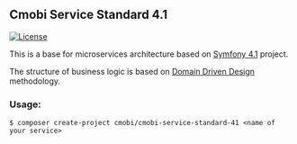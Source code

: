## Cmobi Service Standard 4.1 ##

[![License](https://poser.pugx.org/cmobi/cmobi-service-standard/license)](https://packagist.org/packages/cmobi/cmobi-service-standard)

This is a base for microservices architecture based on [Symfony 4.1](http://symfony.com/) project.

The structure of business logic is based on [Domain Driven Design](http://martinfowler.com/bliki/EvansClassification.html) methodology.

### Usage:

```$ composer create-project cmobi/cmobi-service-standard-41 <name of your service>``` 
